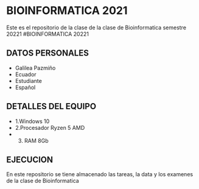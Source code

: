 # BIOINFORMATICA 2021
Este es el repositorio de la clase de  la clase de Bioinformatica semestre 20221
#BIOINFORMATICA 20221
## DATOS PERSONALES
- Galilea Pazmiño
- Ecuador
- Estudiante
- Español

## DETALLES DEL EQUIPO
- 1.Windows 10
- 2.Procesador Ryzen 5 AMD
- 3. RAM 8Gb

## EJECUCION
En este repositorio se tiene almacenado las tareas, la data y los examenes de la clase de Bioinformatica 
